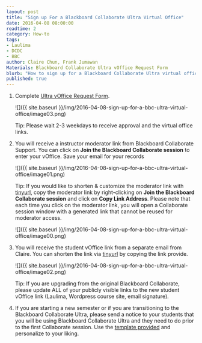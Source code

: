 ```yaml
---
layout: post
title: "Sign up For a Blackboard Collaborate Ultra Virtual Office"
date: 2016-04-08 08:00:00
readtime: 2
category: How-to
tags:
- Laulima
- DCDC
- BBC
author: Claire Chun, Frank Jumawan
Materials: Blackboard Collaborate Ultra vOffice Request Form
blurb: "How to sign up for a Blackboard Collaborate Ultra virtual office (vOffice)."
published: true
---
```


1. Complete [Ultra vOffice Request Form](https://docs.google.com/a/hawaii.edu/forms/d/1rPZDLs2oqeZTJn8p4gsvSqy4RDnoV3oMq90VCq4I6Nc/viewform).

    ![]({{ site.baseurl }}/img/2016-04-08-sign-up-for-a-bbc-ultra-virtual-office/image03.png)

    Tip: Please wait 2-3 weekdays to receive approval and the virtual office links.

2. You will receive a instructor moderator link from Blackboard Collaborate Support. You can click on **Join the Blackboard Collaborate session** to enter your vOffice. Save your email for your records

    ![]({{ site.baseurl }}/img/2016-04-08-sign-up-for-a-bbc-ultra-virtual-office/image01.png)

    Tip: If you would like to shorten & customize the moderator link with [tinyurl](http://tinyurl.com/), copy the moderator link by right-clicking on **Join the Blackboard Collaborate session** and click on **Copy Link Address**. Please note that each time you click on the moderator link, you will open a Collaborate session window with a generated link that cannot be reused for moderator access.

    ![]({{ site.baseurl }}/img/2016-04-08-sign-up-for-a-bbc-ultra-virtual-office/image00.png)


3. You will receive the student vOffice link from a separate email from Claire. You can shorten the link via [tinyurl](http://tinyurl.com/) by copying the link provide.

    ![]({{ site.baseurl }}/img/2016-04-08-sign-up-for-a-bbc-ultra-virtual-office/image02.png)

    Tip: If you are upgrading from the original Blackboard Collaborate, please update ALL of your publicly visible links to the new student vOffice link (Laulima, Wordpress course site, email signature).

4. If you are starting a new semester or if you are transitioning to the Blackboard Collaborate Ultra, please send a notice to your students that you will be using Blackboard Collaborate Ultra and they need to do prior to the first Collaborate session. Use the [template provided](https://docs.google.com/document/d/1A5VBLFJzoXrP-soSj4UTUTt1EdeQswduU_2GGzOS9IA/edit) and personalize to your liking.
